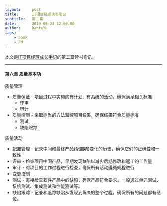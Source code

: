 ```yaml
---
layout:     post
title:      IT项目经理读书笔记
subtitle:   第二篇
date:       2019-06-24 12:00:00
author:     DanteYu
tags:
    - book
    - PM
---
```


本文是[IT项目经理成长手记](https://item.jd.com/12198156.html)的第二篇读书笔记。

---

#### 第六章 质量基本功

质量管理
* 质量保证 - 项目过程中实施的有计划、有系统的活动，确保满足相关标准
  * 评审
  * 审计
* 质量控制 - 采取适当的方法监控项目结果，确保结果符合质量标准
  * 测试
  * 缺陷跟踪

质量活动
* 配置管理 - 记录中间和最终产品(配置项)变化的历史，确保它们的正确性和一致性
* 评审 - 检查项目中间产品，早期发现缺陷以减少后期修改和返工的工作量
* 审计 - 对项目的工作过程进行检查，确保所有活动遵循规程进行
* 变更控制
* 测试 - 直接检查软件产品中的缺陷，确保产品符合要求。一般通过单元测试、系统测试、集成测试和性能测试等。
* 缺陷跟踪 - 记录和追踪缺陷从发现到解决的整个过程，确保所有的问题都有结论。
